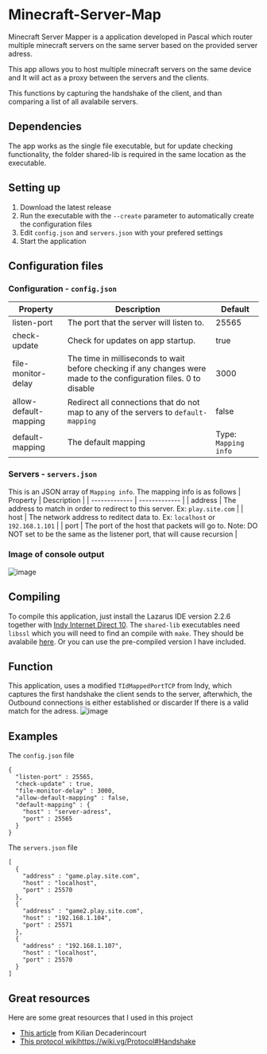 # Minecraft-Server-Map
Minecraft Server Mapper is a application developed in Pascal which router multiple minecraft servers on the same server based on the provided server adress.

This app allows you to host multiple minecraft servers on the same device and It will act as a proxy between the servers and the clients.

This functions by capturing the handshake of the client, and than comparing a list of all avalabile servers.

## Dependencies
The app works as the single file executable, but for update checking functionality, the folder shared-lib is required in the same location as the executable.

## Setting up
1) Download the latest release
2) Run the executable with the `--create` parameter to automatically create the configuration files
3) Edit `config.json` and `servers.json` with your prefered settings
4) Start the application

## Configuration files
### Configuration - `config.json`
| Property | Description | Default |
| ------------- | ------------- | ------------- |
| listen-port | The port that the server will listen to. | 25565 |
| check-update | Check for updates on app startup. | true |
| file-monitor-delay | The time in milliseconds to wait before checking if any changes were made to the configuration files. 0 to disable | 3000 |
| allow-default-mapping | Redirect all connections that do not map to any of the servers to `default-mapping` | false |
| default-mapping | The default mapping | Type: `Mapping info` |

### Servers - `servers.json`
This is an JSON array of `Mapping info`. The mapping info is as follows
| Property | Description |
| ------------- | ------------- |
| address | The address to match in order to redirect to this server. Ex: `play.site.com` |
| host | The network address to reditect data to. Ex: `localhost` or `192.168.1.101` |
| port | The port of the host that packets will go to. Note: DO NOT set to be the same as the listener port, that will cause recursion  |

### Image of console output
![image](https://github.com/Codrax/minecraft-server-map/assets/68193064/4a44dc9f-4263-4039-a78b-4e408248189a)

## Compiling
To compile this application, just install the Lazarus IDE version 2.2.6 together with [Indy Internet Direct 10](https://www.indyproject.org/download/). The `shared-lib` executables need `libssl` which you will need to find an compile with `make`. They should be avalabile [here](https://www.indyproject.org/download/ssl/). Or you can use the pre-compiled version I have included.

## Function
This application, uses a modified `TIdMappedPortTCP` from Indy, which captures the first handshake the client sends to the server, afterwhich, the Outbound connections is either established or discarder If there is a valid match for the adress.
![image](https://github.com/Codrax/minecraft-server-map/assets/68193064/91b6a2cf-4ca6-4c61-baa8-3a26145c8f21)


## Examples
The `config.json` file
```
{
  "listen-port" : 25565,
  "check-update" : true,
  "file-monitor-delay" : 3000,
  "allow-default-mapping" : false,
  "default-mapping" : {
    "host" : "server-adress",
    "port" : 25565
  }
}
```

The `servers.json` file
```
[
  {
    "address" : "game.play.site.com",
    "host" : "localhost",
    "port" : 25570
  },
  {
    "address" : "game2.play.site.com",
    "host" : "192.168.1.104",
    "port" : 25571
  },
  {
    "address" : "192.168.1.107",
    "host" : "localhost",
    "port" : 25570
  }
]
```

## Great resources
Here are some great resources that I used in this project
 - [This article](https://dev.to/kiliandeca/we-built-a-minecraft-protocol-reverse-proxy-2e4f) from Kilian Decaderincourt
 - [This protocol wiki](https://wiki.vg/Protocol#Handshake)https://wiki.vg/Protocol#Handshake
